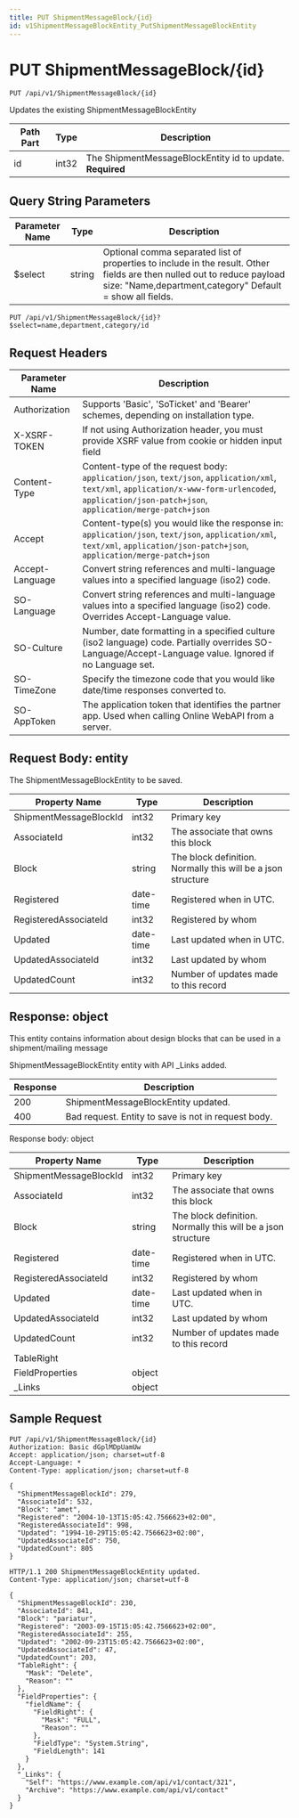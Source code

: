 ```yaml
---
title: PUT ShipmentMessageBlock/{id}
id: v1ShipmentMessageBlockEntity_PutShipmentMessageBlockEntity
---
```


# PUT ShipmentMessageBlock/{id}

```http
PUT /api/v1/ShipmentMessageBlock/{id}
```

Updates the existing ShipmentMessageBlockEntity






| Path Part | Type | Description |
|-----------|------|-------------|
| id | int32 | The ShipmentMessageBlockEntity id to update. **Required** |


## Query String Parameters

| Parameter Name | Type |  Description |
|----------------|------|--------------|
| $select | string |  Optional comma separated list of properties to include in the result. Other fields are then nulled out to reduce payload size: "Name,department,category" Default = show all fields. |

```http
PUT /api/v1/ShipmentMessageBlock/{id}?$select=name,department,category/id
```


## Request Headers

| Parameter Name | Description |
|----------------|-------------|
| Authorization  | Supports 'Basic', 'SoTicket' and 'Bearer' schemes, depending on installation type. |
| X-XSRF-TOKEN   | If not using Authorization header, you must provide XSRF value from cookie or hidden input field |
| Content-Type | Content-type of the request body: `application/json`, `text/json`, `application/xml`, `text/xml`, `application/x-www-form-urlencoded`, `application/json-patch+json`, `application/merge-patch+json` |
| Accept         | Content-type(s) you would like the response in: `application/json`, `text/json`, `application/xml`, `text/xml`, `application/json-patch+json`, `application/merge-patch+json` |
| Accept-Language | Convert string references and multi-language values into a specified language (iso2) code. |
| SO-Language | Convert string references and multi-language values into a specified language (iso2) code. Overrides Accept-Language value. |
| SO-Culture | Number, date formatting in a specified culture (iso2 language) code. Partially overrides SO-Language/Accept-Language value. Ignored if no Language set. |
| SO-TimeZone | Specify the timezone code that you would like date/time responses converted to. |
| SO-AppToken | The application token that identifies the partner app. Used when calling Online WebAPI from a server. |

## Request Body: entity  

The ShipmentMessageBlockEntity to be saved. 

| Property Name | Type |  Description |
|----------------|------|--------------|
| ShipmentMessageBlockId | int32 | Primary key |
| AssociateId | int32 | The associate that owns this block |
| Block | string | The block definition. Normally this will be a json structure |
| Registered | date-time | Registered when  in UTC. |
| RegisteredAssociateId | int32 | Registered by whom |
| Updated | date-time | Last updated when  in UTC. |
| UpdatedAssociateId | int32 | Last updated by whom |
| UpdatedCount | int32 | Number of updates made to this record |


## Response: object

This entity contains information about design blocks that can be used in a shipment/mailing message



ShipmentMessageBlockEntity entity with API _Links added.

| Response | Description |
|----------------|-------------|
| 200 | ShipmentMessageBlockEntity updated. |
| 400 | Bad request. Entity to save is not in request body. |

Response body: object

| Property Name | Type |  Description |
|----------------|------|--------------|
| ShipmentMessageBlockId | int32 | Primary key |
| AssociateId | int32 | The associate that owns this block |
| Block | string | The block definition. Normally this will be a json structure |
| Registered | date-time | Registered when  in UTC. |
| RegisteredAssociateId | int32 | Registered by whom |
| Updated | date-time | Last updated when  in UTC. |
| UpdatedAssociateId | int32 | Last updated by whom |
| UpdatedCount | int32 | Number of updates made to this record |
| TableRight |  |  |
| FieldProperties | object |  |
| _Links | object |  |

## Sample Request

```http!
PUT /api/v1/ShipmentMessageBlock/{id}
Authorization: Basic dGplMDpUamUw
Accept: application/json; charset=utf-8
Accept-Language: *
Content-Type: application/json; charset=utf-8

{
  "ShipmentMessageBlockId": 279,
  "AssociateId": 532,
  "Block": "amet",
  "Registered": "2004-10-13T15:05:42.7566623+02:00",
  "RegisteredAssociateId": 998,
  "Updated": "1994-10-29T15:05:42.7566623+02:00",
  "UpdatedAssociateId": 750,
  "UpdatedCount": 805
}
```

```http_
HTTP/1.1 200 ShipmentMessageBlockEntity updated.
Content-Type: application/json; charset=utf-8

{
  "ShipmentMessageBlockId": 230,
  "AssociateId": 841,
  "Block": "pariatur",
  "Registered": "2003-09-15T15:05:42.7566623+02:00",
  "RegisteredAssociateId": 255,
  "Updated": "2002-09-23T15:05:42.7566623+02:00",
  "UpdatedAssociateId": 47,
  "UpdatedCount": 203,
  "TableRight": {
    "Mask": "Delete",
    "Reason": ""
  },
  "FieldProperties": {
    "fieldName": {
      "FieldRight": {
        "Mask": "FULL",
        "Reason": ""
      },
      "FieldType": "System.String",
      "FieldLength": 141
    }
  },
  "_Links": {
    "Self": "https://www.example.com/api/v1/contact/321",
    "Archive": "https://www.example.com/api/v1/contact"
  }
}
```